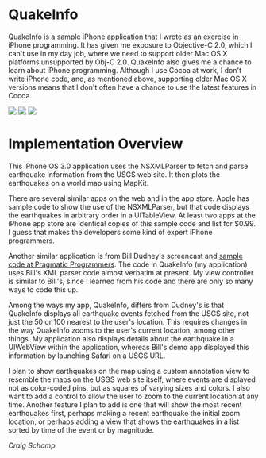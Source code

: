 QuakeInfo
=========

QuakeInfo is a sample iPhone application that I wrote as an exercise in iPhone programming. It has given me exposure to Objective-C 2.0, which I can't use in my day job, where we need to support older Mac OS X platforms unsupported by Obj-C 2.0. QuakeInfo also gives me a chance to learn about iPhone programming. Although I use Cocoa at work, I don't write iPhone code, and, as mentioned above, supporting older Mac OS X versions means that I don't often have a chance to use the latest features in Cocoa. 

[![](http://farm4.static.flickr.com/3566/3779173249_914199a9a4.jpg)](http://farm4.static.flickr.com/3566/3779173249_07a6c21212_o.png)
[![](http://farm4.static.flickr.com/3470/3779173293_062292f34c.jpg)](http://farm4.static.flickr.com/3470/3779173293_721cbe7ea5_o.png)
[![](http://farm4.static.flickr.com/3450/3779982324_60bb869592.jpg)](http://farm4.static.flickr.com/3450/3779982324_97d22cdc2e_o.png) 


Implementation Overview
=======================

This iPhone OS 3.0 application uses the NSXMLParser to fetch and parse earthquake information from the USGS web site. It then plots the earthquakes on a world map using MapKit.

There are several similar apps on the web and in the app store. Apple has sample code to show the use of the NSXMLParser, but that code displays the earthquakes in arbitrary order in a UITableView. At least two apps at the iPhone app store are identical copies of this sample code and list for $0.99. I guess that makes the developers some kind of expert iPhone programmers.

Another similar application is from Bill Dudney's screencast and [sample code at Pragmatic Programmers](http://www.pragprog.com/screencasts/v-bdmapkit/using-map-kit/). The code in QuakeInfo (my application) uses Bill's XML parser code almost verbatim at present. My view controller is similar to Bill's, since I learned from his code and there are only so many ways to code this up.

Among the ways my app, QuakeInfo, differs from Dudney's is that QuakeInfo displays all earthquake events fetched from the USGS site, not just the 50 or 100 nearest to the user's location. This requires changes in the way QuakeInfo zooms to the user's current location, among other things. My application also displays details about the earthquake in a UIWebView within the application, whereas Bill's demo app displayed this information by launching Safari on a USGS URL.

I plan to show earthquakes on the map using a custom annotation view to resemble the maps on the USGS web site itself, where events are displayed not as color-coded pins, but as squares of varying sizes and colors. I also want to add a control to allow the user to zoom to the current location at any time. Another feature I plan to add is one that will show the most recent earthquakes first, perhaps making a recent earthquake the initial zoom location, or perhaps adding a view that shows the earthquakes in a list sorted by time of the event or by magnitude.


*Craig Schamp*

